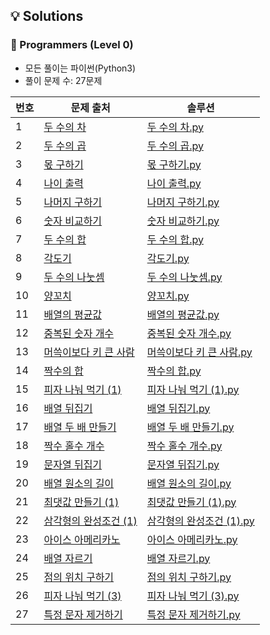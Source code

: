 ## 💡 Solutions

### 🌱 Programmers (Level 0)
+ 모든 풀이는 파이썬(Python3)
+ 풀이 문제 수: 27문제

| 번호  | 문제 출처                                                                            | 솔루션                                                                                                 |
|-----|----------------------------------------------------------------------------------|-----------------------------------------------------------------------------------------------------|
| 1   | [두 수의 차](https://school.programmers.co.kr/learn/courses/30/lessons/120803)       | [두 수의 차.py](https://github.com/injae97/Algorithm/blob/master/Programmers/Two-Difference.py)         |
| 2   | [두 수의 곱](https://school.programmers.co.kr/learn/courses/30/lessons/120804)       | [두 수의 곱.py](https://github.com/injae97/Algorithm/blob/master/Programmers/Two-Multiply.py)           |
| 3   | [몫 구하기](https://school.programmers.co.kr/learn/courses/30/lessons/120805)        | [몫 구하기.py](https://github.com/injae97/Algorithm/blob/master/Programmers/Quotient.py)                |
| 4   | [나이 출력](https://school.programmers.co.kr/learn/courses/30/lessons/120820)        | [나이 출력.py](https://github.com/injae97/Algorithm/blob/master/Programmers/Age.py)                     |
| 5   | [나머지 구하기](https://school.programmers.co.kr/learn/courses/30/lessons/120810)      | [나머지 구하기.py](https://github.com/injae97/Algorithm/blob/master/Programmers/Two-Remainder.py)         |
| 6   | [숫자 비교하기](https://school.programmers.co.kr/learn/courses/30/lessons/120807)      | [숫자 비교하기.py](https://github.com/injae97/Algorithm/blob/master/Programmers/Two-Compare.py)           |
| 7   | [두 수의 합](https://school.programmers.co.kr/learn/courses/30/lessons/120802)       | [두 수의 합.py](https://github.com/injae97/Algorithm/blob/master/Programmers/Two-Sum.py)                |
| 8   | [각도기](https://school.programmers.co.kr/learn/courses/30/lessons/120829)          | [각도기.py](https://github.com/injae97/Algorithm/blob/master/Programmers/Protractor.py)                |
| 9   | [두 수의 나눗셈](https://school.programmers.co.kr/learn/courses/30/lessons/120806)     | [두 수의 나눗셈.py](https://github.com/injae97/Algorithm/blob/master/Programmers/Two-Division.py)         |
| 10  | [양꼬치](https://school.programmers.co.kr/learn/courses/30/lessons/120830)          | [양꼬치.py](https://github.com/injae97/Algorithm/blob/master/Programmers/Lamb-Skewers.py)              |
| 11  | [배열의 평균값](https://school.programmers.co.kr/learn/courses/30/lessons/120817)      | [배열의 평균값.py](https://github.com/injae97/Algorithm/blob/master/Programmers/Array-Average.py)         |
| 12  | [중복된 숫자 개수](https://school.programmers.co.kr/learn/courses/30/lessons/120583)    | [중복된 숫자 개수.py](https://github.com/injae97/Algorithm/blob/master/Programmers/Duplicate-Numbers.py)   |
| 13  | [머쓱이보다 키 큰 사람](https://school.programmers.co.kr/learn/courses/30/lessons/120585) | [머쓱이보다 키 큰 사람.py](https://github.com/injae97/Algorithm/blob/master/Programmers/Array-Person.py)     |
| 14  | [짝수의 합](https://school.programmers.co.kr/learn/courses/30/lessons/120831)        | [짝수의 합.py](https://github.com/injae97/Algorithm/blob/master/Programmers/Even-Sum.py)                |
| 15  | [피자 나눠 먹기 (1)](https://school.programmers.co.kr/learn/courses/30/lessons/120814) | [피자 나눠 먹기 (1).py](https://github.com/injae97/Algorithm/blob/master/Programmers/Sharing-Pizza(1).py) |
| 16  | [배열 뒤집기](https://school.programmers.co.kr/learn/courses/30/lessons/120821)       | [배열 뒤집기.py](https://github.com/injae97/Algorithm/blob/master/Programmers/Array-Reverse.py)          |
| 17  | [배열 두 배 만들기](https://school.programmers.co.kr/learn/courses/30/lessons/120809)   | [배열 두 배 만들기.py](https://github.com/injae97/Algorithm/blob/master/Programmers/Array-Double.py)       |
| 18  | [짝수 홀수 개수](https://school.programmers.co.kr/learn/courses/30/lessons/120824)     | [짝수 홀수 개수.py](https://github.com/injae97/Algorithm/blob/master/Programmers/Even-Odd-Count.py)       |
| 19  | [문자열 뒤집기](https://school.programmers.co.kr/learn/courses/30/lessons/120822)      | [문자열 뒤집기.py](https://github.com/injae97/Algorithm/blob/master/Programmers/String-Reverse.py)        |
| 20  | [배열 원소의 길이](https://school.programmers.co.kr/learn/courses/30/lessons/120854)    | [배열 원소의 길이.py](https://github.com/injae97/Algorithm/blob/master/Programmers/Array-Length.py)        |
| 21  | [최댓값 만들기 (1)](https://school.programmers.co.kr/learn/courses/30/lessons/120847)  | [최댓값 만들기 (1).py](https://github.com/injae97/Algorithm/blob/master/Programmers/Array-Max(1).py)      |
| 22  | [삼각형의 완성조건 (1)](https://school.programmers.co.kr/learn/courses/30/lessons/120889) | [삼각형의 완성조건 (1).py](https://github.com/injae97/Algorithm/blob/master/Programmers/Triangle(1).py)     |
| 23  | [아이스 아메리카노](https://school.programmers.co.kr/learn/courses/30/lessons/120819)    | [아이스 아메리카노.py](https://github.com/injae97/Algorithm/blob/master/Programmers/Ice-Americano.py)       |
| 24  | [배열 자르기](https://school.programmers.co.kr/learn/courses/30/lessons/120833)       | [배열 자르기.py](https://github.com/injae97/Algorithm/blob/master/Programmers/Array-Slicing.py)          |
| 25  | [점의 위치 구하기](https://school.programmers.co.kr/learn/courses/30/lessons/120833)    | [점의 위치 구하기.py](https://github.com/injae97/Algorithm/blob/master/Programmers/Quadrant.py)       |
| 26  | [피자 나눠 먹기 (3)](https://school.programmers.co.kr/learn/courses/30/lessons/120816) | [피자 나눠 먹기 (3).py](https://github.com/injae97/Algorithm/blob/master/Programmers/Sharing-Pizza(3).py)    |
| 27  | [특정 문자 제거하기](https://school.programmers.co.kr/learn/courses/30/lessons/120826)  | [특정 문자 제거하기.py](https://github.com/injae97/Algorithm/blob/master/Programmers/Str-Remove.py)         |